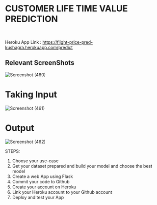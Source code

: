 #  CUSTOMER LIFE TIME VALUE PREDICTION
<br>

Heroku App Link  : https://flight-price-pred-kushagra.herokuapp.com/predict

## Relevant ScreenShots

![Screenshot (460)](https://user-images.githubusercontent.com/43815121/137632756-fbe41dfc-2630-458d-bc36-d07c92d43168.png)


# Taking Input

![Screenshot (461)](https://user-images.githubusercontent.com/43815121/137632793-85b8e468-baf8-47dc-9435-e3230fed2665.png)

# Output

![Screenshot (462)](https://user-images.githubusercontent.com/43815121/137632812-53c8ce83-1e38-4084-8574-e458c57ebfdc.png)

STEPS:

1. Choose your use-case
2. Get your dataset prepared and build your model and choose the best model
3. Create a web App using Flask
4. Commit your code to Github
5. Create your account on Heroku
6. Link your Heroku account to your Github account
7. Deploy and test your App
